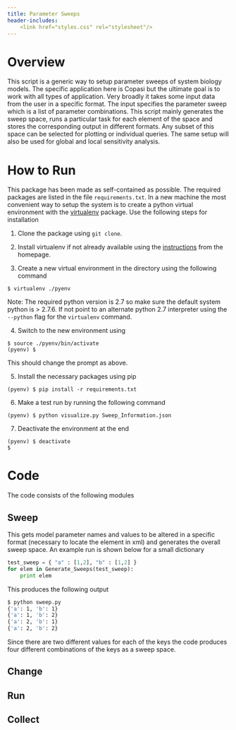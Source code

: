 ```yaml
---
title: Parameter Sweeps
header-includes:
    <link href="styles.css" rel="stylesheet"/>
---
```


# Overview

This script is a generic way to setup parameter sweeps of system
biology models. The specific application here is Copasi but the
ultimate goal is to work with all types of application. Very
broadly it takes some input data from the user in a specific
format. The input specifies the parameter sweep which is a list
of parameter combinations. This script mainly generates the sweep
space, runs a particular task for each element of the space and
stores the corresponding output in different formats. Any subset
of this space can be selected for plotting or individual
queries. The same setup will also be used for global and local
sensitivity analysis.

# How to Run

This package has been made as self-contained as possible. The required
packages are listed in the file `requirements.txt`. In a new machine
the most convenient way to setup the system is to create a python
virtual environment with the [virtualenv](https://virtualenv.pypa.io/en/latest/)
package. Use the following steps for installation

1. Clone the package using `git clone`.

2. Install virtualenv if not already available using the [instructions](https://virtualenv.pypa.io/en/latest/installation.html)
from the homepage.

3. Create a new virtual environment in the directory using the following command

```
$ virtualenv ./pyenv
```

Note: The required python version is 2.7 so make sure the default system python
is > 2.7.6. If not point to an alternate python 2.7 interpreter using the `--python`
flag for the `virtualenv` command.

4. Switch to the new environment using

```
$ source ./pyenv/bin/activate
(pyenv) $
```

This should change the prompt as above.

5. Install the necessary packages using pip

```
(pyenv) $ pip install -r requirements.txt
```

6. Make a test run by running the following command

```
(pyenv) $ python visualize.py Sweep_Information.json
```

7. Deactivate the environment at the end

```
(pyenv) $ deactivate
$
```

# Code

The code consists of the following modules

## Sweep

This gets model parameter names and values to be altered in a
specific format (necessary to locate the element in xml) and
generates the overall sweep space. An example run is shown below
for a small dictionary

```python
test_sweep = { "a" : [1,2], "b" : [1,2] }
for elem in Generate_Sweeps(test_sweep):
    print elem
```

This produces the following output

```bash
$ python sweep.py
{'a': 1, 'b': 1}
{'a': 1, 'b': 2}
{'a': 2, 'b': 1}
{'a': 2, 'b': 2}
```

Since there are two different values for each of the keys the
code produces four different combinations of the keys as a sweep
space.

## Change

## Run

## Collect
